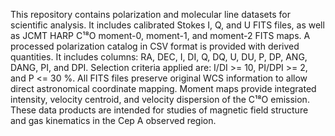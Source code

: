 This repository contains polarization and molecular line datasets for scientific analysis.
It includes calibrated Stokes I, Q, and U FITS files, as well as JCMT HARP C¹⁸O moment-0, moment-1, and moment-2 FITS maps.
A processed polarization catalog in CSV format is provided with derived quantities. It includes columns: RA, DEC, I, DI, Q, DQ, U, DU, P, DP, ANG, DANG, PI, and DPI.
Selection criteria applied are: I/DI >= 10, PI/DPI >= 2, and P <= 30 %.
All FITS files preserve original WCS information to allow direct astronomical coordinate mapping.
Moment maps provide integrated intensity, velocity centroid, and velocity dispersion of the C¹⁸O emission.
These data products are intended for studies of magnetic field structure and gas kinematics in the Cep A observed region.
